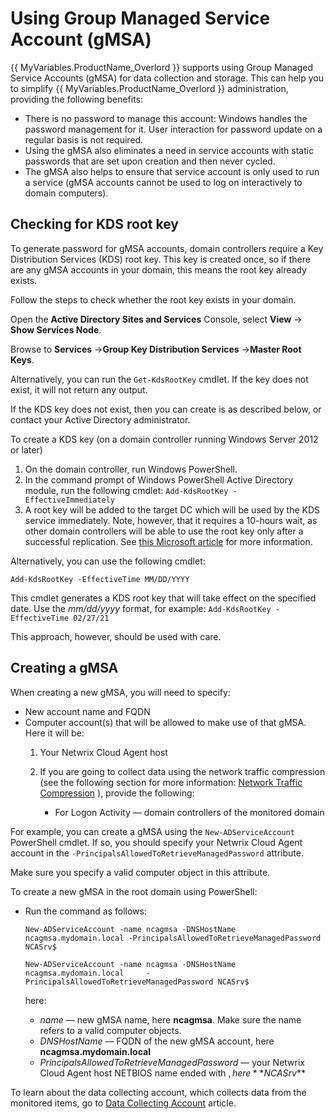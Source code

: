 # Using Group Managed Service Account (gMSA)

{{ MyVariables.ProductName_Overlord }} supports using Group Managed Service Accounts (gMSA) for data collection and storage. This can help you to simplify {{ MyVariables.ProductName_Overlord }} administration, providing the following benefits:

- There is no password to manage this account: Windows handles the password management for it. User interaction for password update on a regular basis is not required.
- Using the gMSA also eliminates a need in service accounts with static passwords that are set upon creation and then never cycled.
- The gMSA also helps to ensure that service account is only used to run a service (gMSA accounts cannot be used to log on interactively to domain computers).

## Checking for KDS root key

To generate password for gMSA accounts, domain controllers require a Key Distribution Services (KDS) root key. This key is created once, so if there are any gMSA accounts in your domain, this means the root key already exists. 

Follow the steps to check whether the root key exists in your domain.

Open the **Active Directory Sites and Services** Console, select **View** → **Show Services Node**.

Browse to **Services** →**Group Key Distribution Services** →**Master Root Keys**.

Alternatively,  you can run the `Get-KdsRootKey` cmdlet. If the key does not exist, it will not return any output.

If the KDS key does not exist, then you can create is as described below, or contact your Active Directory administrator.

To create a KDS key (on a domain controller running Windows Server 2012 or later)

1. On the domain controller, run Windows PowerShell.
2. In the command prompt of  Windows PowerShell Active Directory module, run the following cmdlet:
    `Add-KdsRootKey -EffectiveImmediately`
3. A root key will be added to the target DC which will be used by the KDS service immediately. Note, however, that it requires a 10-hours wait, as other domain controllers will  be able to use the root key only after a successful replication. See [this Microsoft article](https://docs.microsoft.com/en-us/windows-server/security/group-managed-service-accounts/create-the-key-distribution-services-kds-root-key) for more information.

Alternatively, you can use the following cmdlet: 

`Add-KdsRootKey -EffectiveTime MM/DD/YYYY`

This cmdlet generates a KDS root key that will take effect on the specified date. Use the *mm/dd/yyyy* format, for example: `Add-KdsRootKey -EffectiveTime 02/27/21`

This approach, however, should be used with care.

## Creating a gMSA

When creating a new  gMSA, you will need to specify:

- New account name and FQDN
- Computer account(s) that will be allowed to make use of that gMSA. Here it will be:
    1. Your Netwrix Cloud Agent host
    2. If you are going to collect data using the network traffic compression (see the following section for more information: [Network Traffic Compression](../../../Configuration/NetworkTrafficCompression.md) ), provide the following:

        - For Logon Activity — domain controllers of the monitored domain

For example, you can create a gMSA using the `New-ADServiceAccount` PowerShell cmdlet. If so, you should specify your Netwrix Cloud Agent account in the `-PrincipalsAllowedToRetrieveManagedPassword` attribute.

Make sure you specify a valid computer object in this attribute.

To create a new gMSA in the root domain using PowerShell:

- Run the command as follows:

    `New-ADServiceAccount -name ncagmsa -DNSHostName ncagmsa.mydomain.local -PrincipalsAllowedToRetrieveManagedPassword NCASrv$`

    `New-ADServiceAccount -name ncagmsa -DNSHostName ncagmsa.mydomain.local     -PrincipalsAllowedToRetrieveManagedPassword NCASrv$`

    here:

    - *name* — new gMSA name, here **ncagmsa**. Make sure the name refers to a valid computer objects.
    - *DNSHostName* — FQDN of the new gMSA account, here **ncagmsa.mydomain.local**
    - *PrincipalsAllowedToRetrieveManagedPassword* — your Netwrix Cloud Agent host NETBIOS name ended with $, here **NCASrv$**

To learn about the data collecting account, which collects data from the monitored items, go to [Data Collecting Account](../DataCollectingAccount/README.md)  article.